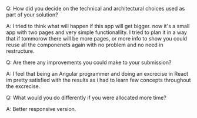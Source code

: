 Q: How did you decide on the technical and architectural choices used as part of your solution?

A: I tried to think what will happen if this app will get bigger.
now it's a small app with two pages and very simple functionallity.
I tried to plan it in a way that if tommorow there will be more pages, or more info to show you could reuse all the componenets again with no problem and no need in restructure.

Q: Are there any improvements you could make to your submission?

A: I feel that being an Angular programmer and doing an excrecise in React im pretty satisfied with the results as i had to learn few concepts throughout the excrecise.

Q: What would you do differently if you were allocated more time?

A: Better responsive version.

